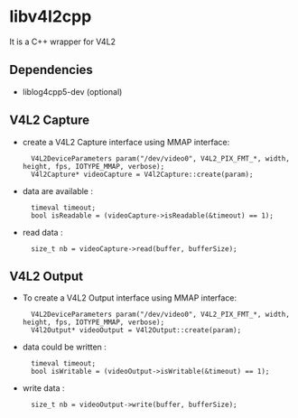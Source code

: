 
libv4l2cpp
====================

It is a C++ wrapper for V4L2

Dependencies
------------
 - liblog4cpp5-dev (optional)
 
V4L2 Capture
-------------
 - create a V4L2 Capture interface using MMAP interface:

         V4L2DeviceParameters param("/dev/video0", V4L2_PIX_FMT_*, width, height, fps, IOTYPE_MMAP, verbose);
         V4l2Capture* videoCapture = V4l2Capture::create(param);

 - data are available :

         timeval timeout; 
         bool isReadable = (videoCapture->isReadable(&timeout) == 1);

 - read data :

         size_t nb = videoCapture->read(buffer, bufferSize);


V4L2 Output
-------------

 - To create a V4L2 Output interface using MMAP interface:

         V4L2DeviceParameters param("/dev/video0", V4L2_PIX_FMT_*, width, height, fps, IOTYPE_MMAP, verbose);
         V4l2Output* videoOutput = V4l2Output::create(param);

 - data could be written :

         timeval timeout; 
         bool isWritable = (videoOutput->isWritable(&timeout) == 1);

 - write data :

         size_t nb = videoOutput->write(buffer, bufferSize);
